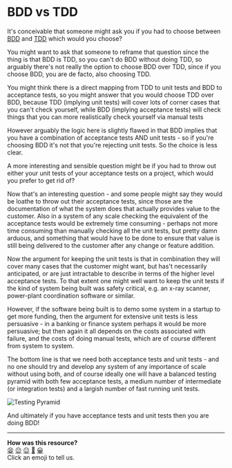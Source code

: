 BDD vs TDD
==========

It's conceivable that someone might ask you if you had to choose between [BDD](bdd.md) and [TDD](tdd.md) which would you choose?

You might want to ask that someone to reframe that question since the thing is that BDD is TDD, so you can't do BDD without doing TDD, so arguably there's not really the option to choose BDD over TDD, since if you choose BDD, you are de facto, also choosing TDD.

You might think there is a direct mapping from TDD to unit tests and BDD to acceptance tests, so you might answer that you would choose TDD over BDD, because TDD (implying unit tests) will cover lots of corner cases that you can't check yourself, while BDD (implying acceptance tests) will check things that you can more realistically check yourself via manual tests

However arguably the logic here is slightly flawed in that BDD implies that you have a combination of acceptance tests AND unit tests - so if you're choosing BDD it's not that you're rejecting unit tests. So the choice is less clear.

A more interesting and sensible question might be if you had to throw out either your unit tests of your acceptance tests on a project, which would you prefer to get rid of?

Now that's an interesting question - and some people might say they would be loathe to throw out their acceptance tests, since those are the documentation of what the system does that actually provides value to the customer.  Also in a system of any scale checking the equivalent of the acceptance tests would be extremely time consuming - perhaps not more time consuming than manually checking all the unit tests, but pretty damn arduous, and something that would have to be done to ensure that value is still being delivered to the customer after any change or feature addition.

Now the argument for keeping the unit tests is that in combination they will cover many cases that the customer might want, but has't necessarily anticipated, or are just intractable to describe in terms of the higher level acceptance tests. To that extent one might well want to keep the unit tests if the kind of system being built was safety critical, e.g. an x-ray scanner, power-plant coordination software or similar.

However, if the software being built is to demo some system in a startup to get more funding, then the argument for extensive unit tests is less persuasive - in a banking or finance system perhaps it would be more persuasive; but then again it all depends on the costs associated with failure, and the costs of doing manual tests, which are of course different from system to system.

The bottom line is that we need both acceptance tests and unit tests - and no one should try and develop any system of any importance of scale without using both, and of course ideally one will have a balanced testing pyramid with both few acceptance tests, a medium number of intermediate (or integration tests) and a largish number of fast running unit tests.

![Testing Pyramid](../images/test_pyramid.gif)

And ultimately if you have acceptance tests and unit tests then you are doing BDD!

<!-- BEGIN GENERATED SECTION DO NOT EDIT -->

---

**How was this resource?**  
[😫](https://airtable.com/shrUJ3t7KLMqVRFKR?prefill_Repository=makersacademy/course&prefill_File=pills/bdd_or_tdd.md&prefill_Sentiment=😫) [😕](https://airtable.com/shrUJ3t7KLMqVRFKR?prefill_Repository=makersacademy/course&prefill_File=pills/bdd_or_tdd.md&prefill_Sentiment=😕) [😐](https://airtable.com/shrUJ3t7KLMqVRFKR?prefill_Repository=makersacademy/course&prefill_File=pills/bdd_or_tdd.md&prefill_Sentiment=😐) [🙂](https://airtable.com/shrUJ3t7KLMqVRFKR?prefill_Repository=makersacademy/course&prefill_File=pills/bdd_or_tdd.md&prefill_Sentiment=🙂) [😀](https://airtable.com/shrUJ3t7KLMqVRFKR?prefill_Repository=makersacademy/course&prefill_File=pills/bdd_or_tdd.md&prefill_Sentiment=😀)  
Click an emoji to tell us.

<!-- END GENERATED SECTION DO NOT EDIT -->

